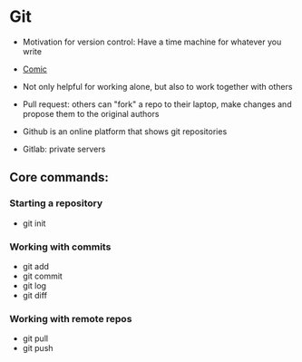 # Git 

- Motivation for version control: Have a time machine for whatever you write
- [Comic](http://swcarpentry.github.io/git-novice/01-basics/)
- Not only helpful for working alone, but also to work together with others

- Pull request: others can "fork" a repo to their laptop, make changes and propose them to the original authors

- Github is an online platform that shows git repositories
- Gitlab: private servers

## Core commands:

### Starting a repository
- git init

### Working with commits 
- git add 
- git commit
- git log
- git diff

### Working with remote repos
- git pull
- git push